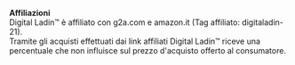 **Affiliazioni**<br>
Digital Ladin&trade; è affiliato con g2a.com e amazon.it (Tag affiliato: digitaladin-21).
<br>
Tramite gli acquisti effettuati dai link affiliati Digital Ladin&trade; riceve una percentuale che non influisce sul prezzo d'acquisto offerto al consumatore.
